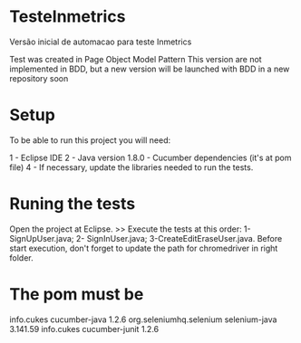 # TesteInmetrics
Versão inicial de automacao para teste Inmetrics


Test was created in Page Object Model Pattern
This version are not implemented in BDD, but a new version will be launched with BDD in a new repository soon

# Setup

To be able to run this project you will need:

1 - Eclipse IDE 2 - Java version 1.8.0 - Cucumber dependencies (it's at pom file) 4 - If necessary, update the libraries needed to run the tests.

# Runing the tests

Open the project at Eclipse. >> Execute the tests at this order: 1- SignUpUser.java; 2- SignInUser.java; 3-CreateEditEraseUser.java. Before start execution, don't forget to update the path for chromedriver in right folder.

# The pom must be


  <dependencies>
  	<dependency>
  		<groupId>info.cukes</groupId>
  		<artifactId>cucumber-java</artifactId>
  		<version>1.2.6</version>
  	</dependency>
  	<dependency>
  		<groupId>org.seleniumhq.selenium</groupId>
  		<artifactId>selenium-java</artifactId>
  		<version>3.141.59</version>
  	</dependency>
  	<dependency>
  		<groupId>info.cukes</groupId>
  		<artifactId>cucumber-junit</artifactId>
  		<version>1.2.6</version>
  	</dependency>
  </dependencies>
</project>
